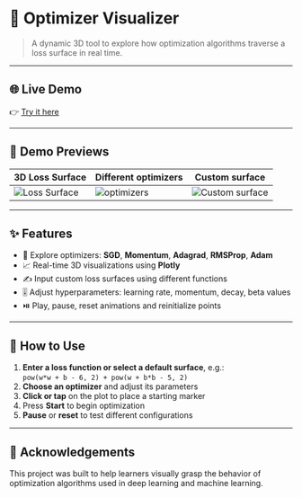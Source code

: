# 🎯 Optimizer Visualizer

> A dynamic 3D tool to explore how optimization algorithms traverse a loss surface in real time.

---

## 🌐 Live Demo

👉 [Try it here](https://gradient-descent-vis.netlify.app/)

---

## 🎥 Demo Previews

| 3D Loss Surface | Different optimizers | Custom surface |
|----------------|----------------------------|--------------------------|
| ![Loss Surface](screens/Surfaces.gif) | ![optimizers](screens/Optimizers.gif) | ![Custom surface](screens/Input_plot.gif) |

---

## ✨ Features

- 🧠 Explore optimizers: **SGD**, **Momentum**, **Adagrad**, **RMSProp**, **Adam**
- 📈 Real-time 3D visualizations using **Plotly**
- ✍️ Input custom loss surfaces using different functions
- 🎚️ Adjust hyperparameters: learning rate, momentum, decay, beta values
- ⏯️ Play, pause, reset animations and reinitialize points

---

## 🚀 How to Use

1. **Enter a loss function or select a default surface**, e.g.:  
   `pow(w*w + b - 6, 2) + pow(w + b*b - 5, 2)`
2. **Choose an optimizer** and adjust its parameters
3. **Click or tap** on the plot to place a starting marker
4. Press **Start** to begin optimization
5. **Pause** or **reset** to test different configurations

---

## 🙌 Acknowledgements

This project was built to help learners visually grasp the behavior of optimization algorithms used in deep learning and machine learning.
